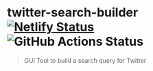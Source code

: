 # twitter-search-builder [![Netlify Status](https://api.netlify.com/api/v1/badges/02f98b20-3f58-4901-af25-9ddb8849c2e7/deploy-status)](https://app.netlify.com/sites/twitter-search-builder/deploys) ![GitHub Actions Status](https://github.com/1000ch/twitter-search-builder/workflows/test/badge.svg)


> GUI Tool to build a search query for Twitter
